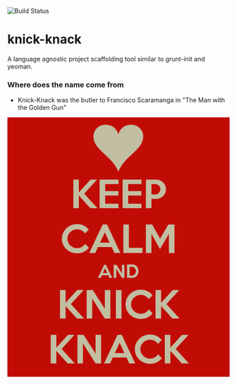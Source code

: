![Build Status](https://travis-ci.org/haimich/knick-knack.svg?branch=master)

knick-knack
===========

A language agnostic project scaffolding tool similar to grunt-init and yeoman.

### Where does the name come from
* Knick-Knack was the butler to Francisco Scaramanga in "The Man with the Golden Gun"

![keep calm](keepcalm.png)